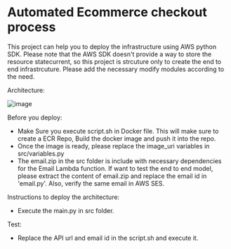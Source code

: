 # Automated Ecommerce checkout process
This project can help you to deploy the infrastructure using AWS python SDK. Please note that the AWS SDK doesn't provide a way to store the resource statecurrent, so this project is strcuture only to create the end to end infrastrcuture. Please add the necessary modify modules according to the need.

Architecture:

![image](https://github.com/Srilatha-DevOps/Ecommerce/assets/134747767/715cd5fd-69be-43d9-8d3b-80579854e320)





Before you deploy:
* Make Sure you execute script.sh in Docker file. This will make sure to create a ECR Repo, Build the docker image and push it into the repo.
* Once the image is ready, please replace the image_uri variables in src/variables.py
* The email.zip in the src folder is include with necessary dependencies for the Email Lambda function. If want to test the end to end model, please extract the content of email.zip and replace the email id in 'email.py'. Also, verify the same email in AWS SES.

Instructions to deploy the architecture:

* Execute the main.py in src folder.

Test:
* Replace the API url and email id in the script.sh and execute it.
